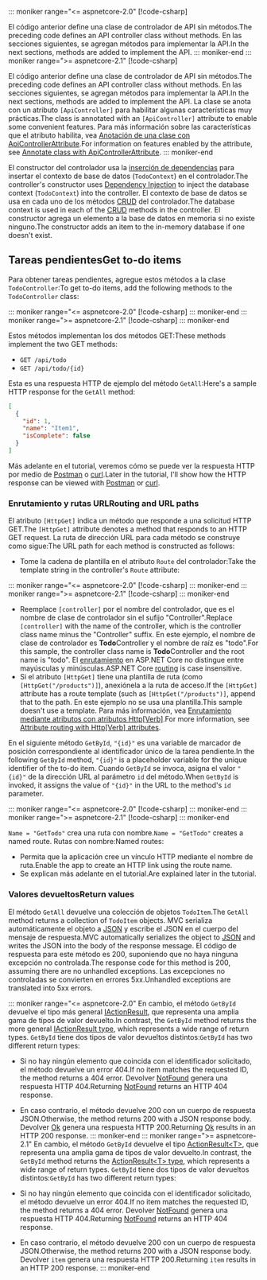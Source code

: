 ::: moniker range="<= aspnetcore-2.0"
[!code-csharp[](../../tutorials/first-web-api/samples/2.0/TodoApi/Controllers/TodoController2.cs?name=snippet_todo1)]

<span data-ttu-id="9182d-101">El código anterior define una clase de controlador de API sin métodos.</span><span class="sxs-lookup"><span data-stu-id="9182d-101">The preceding code defines an API controller class without methods.</span></span> <span data-ttu-id="9182d-102">En las secciones siguientes, se agregan métodos para implementar la API.</span><span class="sxs-lookup"><span data-stu-id="9182d-102">In the next sections, methods are added to implement the API.</span></span>
::: moniker-end
::: moniker range=">= aspnetcore-2.1"
[!code-csharp[](../../tutorials/first-web-api/samples/2.1/TodoApi/Controllers/TodoController2.cs?name=snippet_todo1)]

<span data-ttu-id="9182d-103">El código anterior define una clase de controlador de API sin métodos.</span><span class="sxs-lookup"><span data-stu-id="9182d-103">The preceding code defines an API controller class without methods.</span></span> <span data-ttu-id="9182d-104">En las secciones siguientes, se agregan métodos para implementar la API.</span><span class="sxs-lookup"><span data-stu-id="9182d-104">In the next sections, methods are added to implement the API.</span></span> <span data-ttu-id="9182d-105">La clase se anota con un atributo `[ApiController]` para habilitar algunas características muy prácticas.</span><span class="sxs-lookup"><span data-stu-id="9182d-105">The class is annotated with an `[ApiController]` attribute to enable some convenient features.</span></span> <span data-ttu-id="9182d-106">Para más información sobre las características que el atributo habilita, vea [Anotación de una clase con ApiControllerAttribute](xref:web-api/index#annotate-class-with-apicontrollerattribute).</span><span class="sxs-lookup"><span data-stu-id="9182d-106">For information on features enabled by the attribute, see [Annotate class with ApiControllerAttribute](xref:web-api/index#annotate-class-with-apicontrollerattribute).</span></span>
::: moniker-end

<span data-ttu-id="9182d-107">El constructor del controlador usa la [inserción de dependencias](xref:fundamentals/dependency-injection) para insertar el contexto de base de datos (`TodoContext`) en el controlador.</span><span class="sxs-lookup"><span data-stu-id="9182d-107">The controller's constructor uses [Dependency Injection](xref:fundamentals/dependency-injection) to inject the database context (`TodoContext`) into the controller.</span></span> <span data-ttu-id="9182d-108">El contexto de base de datos se usa en cada uno de los métodos [CRUD](https://wikipedia.org/wiki/Create,_read,_update_and_delete) del controlador.</span><span class="sxs-lookup"><span data-stu-id="9182d-108">The database context is used in each of the [CRUD](https://wikipedia.org/wiki/Create,_read,_update_and_delete) methods in the controller.</span></span> <span data-ttu-id="9182d-109">El constructor agrega un elemento a la base de datos en memoria si no existe ninguno.</span><span class="sxs-lookup"><span data-stu-id="9182d-109">The constructor adds an item to the in-memory database if one doesn't exist.</span></span>

## <a name="get-to-do-items"></a><span data-ttu-id="9182d-110">Tareas pendientes</span><span class="sxs-lookup"><span data-stu-id="9182d-110">Get to-do items</span></span>

<span data-ttu-id="9182d-111">Para obtener tareas pendientes, agregue estos métodos a la clase `TodoController`:</span><span class="sxs-lookup"><span data-stu-id="9182d-111">To get to-do items, add the following methods to the `TodoController` class:</span></span>

::: moniker range="<= aspnetcore-2.0"
[!code-csharp[](../../tutorials/first-web-api/samples/2.0/TodoApi/Controllers/TodoController.cs?name=snippet_GetAll)]
::: moniker-end
::: moniker range=">= aspnetcore-2.1"
[!code-csharp[](../../tutorials/first-web-api/samples/2.1/TodoApi/Controllers/TodoController.cs?name=snippet_GetAll)]
::: moniker-end

<span data-ttu-id="9182d-112">Estos métodos implementan los dos métodos GET:</span><span class="sxs-lookup"><span data-stu-id="9182d-112">These methods implement the two GET methods:</span></span>

* `GET /api/todo`
* `GET /api/todo/{id}`

<span data-ttu-id="9182d-113">Esta es una respuesta HTTP de ejemplo del método `GetAll`:</span><span class="sxs-lookup"><span data-stu-id="9182d-113">Here's a sample HTTP response for the `GetAll` method:</span></span>

```json
[
  {
    "id": 1,
    "name": "Item1",
    "isComplete": false
  }
]
```

<span data-ttu-id="9182d-114">Más adelante en el tutorial, veremos cómo se puede ver la respuesta HTTP por medio de [Postman](https://www.getpostman.com/) o [curl](https://developer.apple.com/legacy/library/documentation/Darwin/Reference/ManPages/man1/curl.1.html).</span><span class="sxs-lookup"><span data-stu-id="9182d-114">Later in the tutorial, I'll show how the HTTP response can be viewed with [Postman](https://www.getpostman.com/) or [curl](https://developer.apple.com/legacy/library/documentation/Darwin/Reference/ManPages/man1/curl.1.html).</span></span>

### <a name="routing-and-url-paths"></a><span data-ttu-id="9182d-115">Enrutamiento y rutas URL</span><span class="sxs-lookup"><span data-stu-id="9182d-115">Routing and URL paths</span></span>

<span data-ttu-id="9182d-116">El atributo `[HttpGet]` indica un método que responde a una solicitud HTTP GET.</span><span class="sxs-lookup"><span data-stu-id="9182d-116">The `[HttpGet]` attribute denotes a method that responds to an HTTP GET request.</span></span> <span data-ttu-id="9182d-117">La ruta de dirección URL para cada método se construye como sigue:</span><span class="sxs-lookup"><span data-stu-id="9182d-117">The URL path for each method is constructed as follows:</span></span>

* <span data-ttu-id="9182d-118">Tome la cadena de plantilla en el atributo `Route` del controlador:</span><span class="sxs-lookup"><span data-stu-id="9182d-118">Take the template string in the controller's `Route` attribute:</span></span>

::: moniker range="<= aspnetcore-2.0"
[!code-csharp[](../../tutorials/first-web-api/samples/2.0/TodoApi/Controllers/TodoController.cs?name=TodoController&highlight=3)]
::: moniker-end
::: moniker range=">= aspnetcore-2.1"
[!code-csharp[](../../tutorials/first-web-api/samples/2.1/TodoApi/Controllers/TodoController.cs?name=TodoController&highlight=3)]
::: moniker-end

* <span data-ttu-id="9182d-119">Reemplace `[controller]` por el nombre del controlador, que es el nombre de clase de controlador sin el sufijo "Controller".</span><span class="sxs-lookup"><span data-stu-id="9182d-119">Replace `[controller]` with the name of the controller, which is the controller class name minus the "Controller" suffix.</span></span> <span data-ttu-id="9182d-120">En este ejemplo, el nombre de clase de controlador es **Todo**Controller y el nombre de raíz es "todo".</span><span class="sxs-lookup"><span data-stu-id="9182d-120">For this sample, the controller class name is **Todo**Controller and the root name is "todo".</span></span> <span data-ttu-id="9182d-121">El [enrutamiento](xref:mvc/controllers/routing) en ASP.NET Core no distingue entre mayúsculas y minúsculas.</span><span class="sxs-lookup"><span data-stu-id="9182d-121">ASP.NET Core [routing](xref:mvc/controllers/routing) is case insensitive.</span></span>
* <span data-ttu-id="9182d-122">Si el atributo `[HttpGet]` tiene una plantilla de ruta (como `[HttpGet("/products")]`), anexiónela a la ruta de acceso.</span><span class="sxs-lookup"><span data-stu-id="9182d-122">If the `[HttpGet]` attribute has a route template (such as `[HttpGet("/products")]`, append that to the path.</span></span> <span data-ttu-id="9182d-123">En este ejemplo no se usa una plantilla.</span><span class="sxs-lookup"><span data-stu-id="9182d-123">This sample doesn't use a template.</span></span> <span data-ttu-id="9182d-124">Para más información, vea [Enrutamiento mediante atributos con atributos Http[Verb]](xref:mvc/controllers/routing#attribute-routing-with-httpverb-attributes).</span><span class="sxs-lookup"><span data-stu-id="9182d-124">For more information, see [Attribute routing with Http[Verb] attributes](xref:mvc/controllers/routing#attribute-routing-with-httpverb-attributes).</span></span>

<span data-ttu-id="9182d-125">En el siguiente método `GetById`, `"{id}"` es una variable de marcador de posición correspondiente al identificador único de la tarea pendiente.</span><span class="sxs-lookup"><span data-stu-id="9182d-125">In the following `GetById` method, `"{id}"` is a placeholder variable for the unique identifier of the to-do item.</span></span> <span data-ttu-id="9182d-126">Cuando `GetById` se invoca, asigna el valor `"{id}"` de la dirección URL al parámetro `id` del método.</span><span class="sxs-lookup"><span data-stu-id="9182d-126">When `GetById` is invoked, it assigns the value of `"{id}"` in the URL to the method's `id` parameter.</span></span>

::: moniker range="<= aspnetcore-2.0"
[!code-csharp[](../../tutorials/first-web-api/samples/2.0/TodoApi/Controllers/TodoController.cs?name=snippet_GetByID&highlight=1-2)]
::: moniker-end
::: moniker range=">= aspnetcore-2.1"
[!code-csharp[](../../tutorials/first-web-api/samples/2.1/TodoApi/Controllers/TodoController.cs?name=snippet_GetByID&highlight=1-2)]
::: moniker-end

<span data-ttu-id="9182d-127">`Name = "GetTodo"` crea una ruta con nombre.</span><span class="sxs-lookup"><span data-stu-id="9182d-127">`Name = "GetTodo"` creates a named route.</span></span> <span data-ttu-id="9182d-128">Rutas con nombre:</span><span class="sxs-lookup"><span data-stu-id="9182d-128">Named routes:</span></span>

* <span data-ttu-id="9182d-129">Permita que la aplicación cree un vínculo HTTP mediante el nombre de ruta.</span><span class="sxs-lookup"><span data-stu-id="9182d-129">Enable the app to create an HTTP link using the route name.</span></span>
* <span data-ttu-id="9182d-130">Se explican más adelante en el tutorial.</span><span class="sxs-lookup"><span data-stu-id="9182d-130">Are explained later in the tutorial.</span></span>

### <a name="return-values"></a><span data-ttu-id="9182d-131">Valores devueltos</span><span class="sxs-lookup"><span data-stu-id="9182d-131">Return values</span></span>

<span data-ttu-id="9182d-132">El método `GetAll` devuelve una colección de objetos `TodoItem`.</span><span class="sxs-lookup"><span data-stu-id="9182d-132">The `GetAll` method returns a collection of `TodoItem` objects.</span></span> <span data-ttu-id="9182d-133">MVC serializa automáticamente el objeto a [JSON](https://www.json.org/) y escribe el JSON en el cuerpo del mensaje de respuesta.</span><span class="sxs-lookup"><span data-stu-id="9182d-133">MVC automatically serializes the object to [JSON](https://www.json.org/) and writes the JSON into the body of the response message.</span></span> <span data-ttu-id="9182d-134">El código de respuesta para este método es 200, suponiendo que no haya ninguna excepción no controlada.</span><span class="sxs-lookup"><span data-stu-id="9182d-134">The response code for this method is 200, assuming there are no unhandled exceptions.</span></span> <span data-ttu-id="9182d-135">Las excepciones no controladas se convierten en errores 5xx.</span><span class="sxs-lookup"><span data-stu-id="9182d-135">Unhandled exceptions are translated into 5xx errors.</span></span>

::: moniker range="<= aspnetcore-2.0"
<span data-ttu-id="9182d-136">En cambio, el método `GetById` devuelve el tipo más general [IActionResult](xref:web-api/action-return-types#iactionresult-type), que representa una amplia gama de tipos de valor devuelto.</span><span class="sxs-lookup"><span data-stu-id="9182d-136">In contrast, the `GetById` method returns the more general [IActionResult type](xref:web-api/action-return-types#iactionresult-type), which represents a wide range of return types.</span></span> <span data-ttu-id="9182d-137">`GetById` tiene dos tipos de valor devueltos distintos:</span><span class="sxs-lookup"><span data-stu-id="9182d-137">`GetById` has two different return types:</span></span>

* <span data-ttu-id="9182d-138">Si no hay ningún elemento que coincida con el identificador solicitado, el método devuelve un error 404.</span><span class="sxs-lookup"><span data-stu-id="9182d-138">If no item matches the requested ID, the method returns a 404 error.</span></span> <span data-ttu-id="9182d-139">Devolver [NotFound](/dotnet/api/microsoft.aspnetcore.mvc.controllerbase.notfound) genera una respuesta HTTP 404.</span><span class="sxs-lookup"><span data-stu-id="9182d-139">Returning [NotFound](/dotnet/api/microsoft.aspnetcore.mvc.controllerbase.notfound) returns an HTTP 404 response.</span></span>
* <span data-ttu-id="9182d-140">En caso contrario, el método devuelve 200 con un cuerpo de respuesta JSON.</span><span class="sxs-lookup"><span data-stu-id="9182d-140">Otherwise, the method returns 200 with a JSON response body.</span></span> <span data-ttu-id="9182d-141">Devolver [Ok](/dotnet/api/microsoft.aspnetcore.mvc.controllerbase.ok) genera una respuesta HTTP 200.</span><span class="sxs-lookup"><span data-stu-id="9182d-141">Returning [Ok](/dotnet/api/microsoft.aspnetcore.mvc.controllerbase.ok) results in an HTTP 200 response.</span></span>
::: moniker-end
::: moniker range=">= aspnetcore-2.1"
<span data-ttu-id="9182d-142">En cambio, el método `GetById` devuelve el tipo [ActionResult\<T>](xref:web-api/action-return-types#actionresultt-type), que representa una amplia gama de tipos de valor devuelto.</span><span class="sxs-lookup"><span data-stu-id="9182d-142">In contrast, the `GetById` method returns the [ActionResult\<T> type](xref:web-api/action-return-types#actionresultt-type), which represents a wide range of return types.</span></span> <span data-ttu-id="9182d-143">`GetById` tiene dos tipos de valor devueltos distintos:</span><span class="sxs-lookup"><span data-stu-id="9182d-143">`GetById` has two different return types:</span></span>

* <span data-ttu-id="9182d-144">Si no hay ningún elemento que coincida con el identificador solicitado, el método devuelve un error 404.</span><span class="sxs-lookup"><span data-stu-id="9182d-144">If no item matches the requested ID, the method returns a 404 error.</span></span> <span data-ttu-id="9182d-145">Devolver [NotFound](/dotnet/api/microsoft.aspnetcore.mvc.controllerbase.notfound) genera una respuesta HTTP 404.</span><span class="sxs-lookup"><span data-stu-id="9182d-145">Returning [NotFound](/dotnet/api/microsoft.aspnetcore.mvc.controllerbase.notfound) returns an HTTP 404 response.</span></span>
* <span data-ttu-id="9182d-146">En caso contrario, el método devuelve 200 con un cuerpo de respuesta JSON.</span><span class="sxs-lookup"><span data-stu-id="9182d-146">Otherwise, the method returns 200 with a JSON response body.</span></span> <span data-ttu-id="9182d-147">Devolver `item` genera una respuesta HTTP 200.</span><span class="sxs-lookup"><span data-stu-id="9182d-147">Returning `item` results in an HTTP 200 response.</span></span>
::: moniker-end